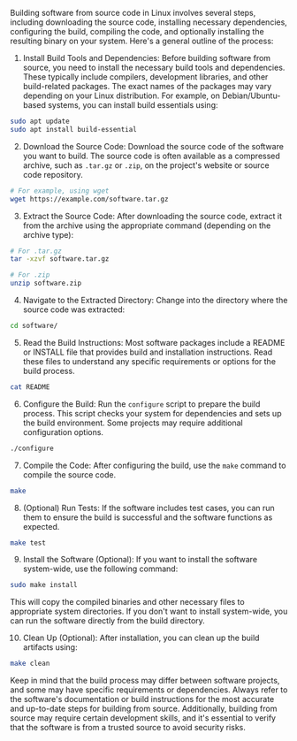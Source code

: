 Building software from source code in Linux involves several steps, including downloading the source code, installing necessary dependencies, configuring the build, compiling the code, and optionally installing the resulting binary on your system. Here's a general outline of the process:

1. Install Build Tools and Dependencies:
Before building software from source, you need to install the necessary build tools and dependencies. These typically include compilers, development libraries, and other build-related packages. The exact names of the packages may vary depending on your Linux distribution. For example, on Debian/Ubuntu-based systems, you can install build essentials using:

```bash
sudo apt update
sudo apt install build-essential
```

2. Download the Source Code:
Download the source code of the software you want to build. The source code is often available as a compressed archive, such as `.tar.gz` or `.zip`, on the project's website or source code repository.

```bash
# For example, using wget
wget https://example.com/software.tar.gz
```

3. Extract the Source Code:
After downloading the source code, extract it from the archive using the appropriate command (depending on the archive type):

```bash
# For .tar.gz
tar -xzvf software.tar.gz

# For .zip
unzip software.zip
```

4. Navigate to the Extracted Directory:
Change into the directory where the source code was extracted:

```bash
cd software/
```

5. Read the Build Instructions:
Most software packages include a README or INSTALL file that provides build and installation instructions. Read these files to understand any specific requirements or options for the build process.

```bash
cat README
```

6. Configure the Build:
Run the `configure` script to prepare the build process. This script checks your system for dependencies and sets up the build environment. Some projects may require additional configuration options.

```bash
./configure
```

7. Compile the Code:
After configuring the build, use the `make` command to compile the source code.

```bash
make
```

8. (Optional) Run Tests:
If the software includes test cases, you can run them to ensure the build is successful and the software functions as expected.

```bash
make test
```

9. Install the Software (Optional):
If you want to install the software system-wide, use the following command:

```bash
sudo make install
```

This will copy the compiled binaries and other necessary files to appropriate system directories. If you don't want to install system-wide, you can run the software directly from the build directory.

10. Clean Up (Optional):
After installation, you can clean up the build artifacts using:

```bash
make clean
```

Keep in mind that the build process may differ between software projects, and some may have specific requirements or dependencies. Always refer to the software's documentation or build instructions for the most accurate and up-to-date steps for building from source. Additionally, building from source may require certain development skills, and it's essential to verify that the software is from a trusted source to avoid security risks.
